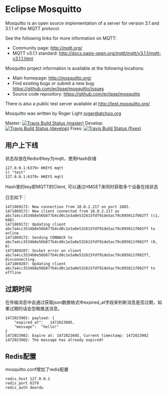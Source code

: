 Eclipse Mosquitto
=================

Mosquitto is an open source implementation of a server for version 3.1 and
3.1.1 of the MQTT protocol.

See the following links for more information on MQTT:

- Community page: <http://mqtt.org/>
- MQTT v3.1.1 standard: <http://docs.oasis-open.org/mqtt/mqtt/v3.1.1/mqtt-v3.1.1.html>

Mosquitto project information is available at the following locations:

- Main homepage: <http://mosquitto.org/>
- Find existing bugs or submit a new bug: <https://github.com/eclipse/mosquitto/issues>
- Source code repository: <https://github.com/eclipse/mosquitto>

There is also a public test server available at <http://test.mosquitto.org/>

Mosquitto was written by Roger Light <roger@atchoo.org>

Master: [![Travis Build Status (master)](https://travis-ci.org/eclipse/mosquitto.svg?branch=master)](https://travis-ci.org/eclipse/mosquitto)
Develop: [![Travis Build Status (develop)](https://travis-ci.org/eclipse/mosquitto.svg?branch=develop)](https://travis-ci.org/eclipse/mosquitto)
Fixes: [![Travis Build Status (fixes)](https://travis-ci.org/eclipse/mosquitto.svg?branch=fixes)](https://travis-ci.org/eclipse/mosquitto)

## 用户上下线


状态存放在Redis中key为mqtt，使用Hash存储

    127.0.0.1:6379> HKEYS mqtt
    1) "test"
    127.0.0.1:6379> HKEYS mqtt

Hash里的key即MQTT的Client, 可以通过HMGET来同时获取多个设备在线状态

日志如下：

    1471869172: New connection from 10.0.2.217 on port 1883.
    1471869172: New client connected from 10.0.2.217 as abc7a4cc3534b8e56b877b4cd0c1e3a0e532615fdf91de5ac79c895011f002ff (c1, k60).
    1471869172: Updating client abc7a4cc3534b8e56b877b4cd0c1e3a0e532615fdf91de5ac79c895011f002ff to online
    1471869172: Sending CONNACK to abc7a4cc3534b8e56b877b4cd0c1e3a0e532615fdf91de5ac79c895011f002ff (0, 0)
    1471869207: Socket error on client abc7a4cc3534b8e56b877b4cd0c1e3a0e532615fdf91de5ac79c895011f002ff, disconnecting.
    1471869207: Updating client abc7a4cc3534b8e56b877b4cd0c1e3a0e532615fdf91de5ac79c895011f002ff to offline
    
## 过期时间

在传输消息中会通过获取json数据格式中expired_at字段来判断消息是否过期，如果过期的话会忽略推送消息。

    1472023902: payload: {
    	"expired_at":	1472023605,
    	"message":	"hello!"
    }
    1472023902: Expire at: 1472023605, Current timestamp: 1472023902
    1472023902: The message has already expired!


## Redis配置

mosquitto.conf增加了redis配置

    redis_host 127.0.0.1
    redis_port 6379
    redis_auth doordu
